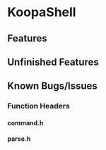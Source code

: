 # KoopaShell

## Features

## Unfinished Features

## Known Bugs/Issues

### Function Headers

#### command.h

#### parse.h
